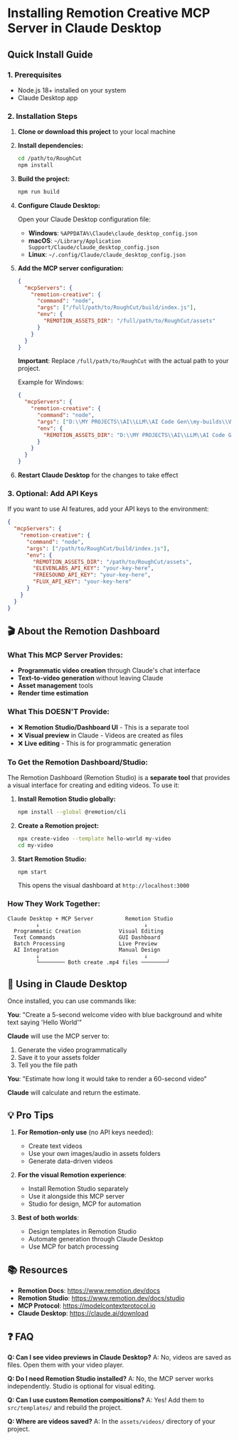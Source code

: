 # Installing Remotion Creative MCP Server in Claude Desktop

## Quick Install Guide

### 1. Prerequisites
- Node.js 18+ installed on your system
- Claude Desktop app

### 2. Installation Steps

1. **Clone or download this project** to your local machine

2. **Install dependencies:**
   ```bash
   cd /path/to/RoughCut
   npm install
   ```

3. **Build the project:**
   ```bash
   npm run build
   ```

4. **Configure Claude Desktop:**
   
   Open your Claude Desktop configuration file:
   - **Windows**: `%APPDATA%\Claude\claude_desktop_config.json`
   - **macOS**: `~/Library/Application Support/Claude/claude_desktop_config.json`
   - **Linux**: `~/.config/Claude/claude_desktop_config.json`

5. **Add the MCP server configuration:**

   ```json
   {
     "mcpServers": {
       "remotion-creative": {
         "command": "node",
         "args": ["/full/path/to/RoughCut/build/index.js"],
         "env": {
           "REMOTION_ASSETS_DIR": "/full/path/to/RoughCut/assets"
         }
       }
     }
   }
   ```

   **Important**: Replace `/full/path/to/RoughCut` with the actual path to your project.

   Example for Windows:
   ```json
   {
     "mcpServers": {
       "remotion-creative": {
         "command": "node",
         "args": ["D:\\MY PROJECTS\\AI\\LLM\\AI Code Gen\\my-builds\\Video + Motion\\RoughCut\\build\\index.js"],
         "env": {
           "REMOTION_ASSETS_DIR": "D:\\MY PROJECTS\\AI\\LLM\\AI Code Gen\\my-builds\\Video + Motion\\RoughCut\\assets"
         }
       }
     }
   }
   ```

6. **Restart Claude Desktop** for the changes to take effect

### 3. Optional: Add API Keys

If you want to use AI features, add your API keys to the environment:

```json
{
  "mcpServers": {
    "remotion-creative": {
      "command": "node",
      "args": ["/path/to/RoughCut/build/index.js"],
      "env": {
        "REMOTION_ASSETS_DIR": "/path/to/RoughCut/assets",
        "ELEVENLABS_API_KEY": "your-key-here",
        "FREESOUND_API_KEY": "your-key-here",
        "FLUX_API_KEY": "your-key-here"
      }
    }
  }
}
```

## 🎬 About the Remotion Dashboard

### What This MCP Server Provides:
- **Programmatic video creation** through Claude's chat interface
- **Text-to-video generation** without leaving Claude
- **Asset management** tools
- **Render time estimation**

### What This DOESN'T Provide:
- ❌ **Remotion Studio/Dashboard UI** - This is a separate tool
- ❌ **Visual preview** in Claude - Videos are created as files
- ❌ **Live editing** - This is for programmatic generation

### To Get the Remotion Dashboard/Studio:

The Remotion Dashboard (Remotion Studio) is a **separate tool** that provides a visual interface for creating and editing videos. To use it:

1. **Install Remotion Studio globally:**
   ```bash
   npm install --global @remotion/cli
   ```

2. **Create a Remotion project:**
   ```bash
   npx create-video --template hello-world my-video
   cd my-video
   ```

3. **Start Remotion Studio:**
   ```bash
   npm start
   ```
   This opens the visual dashboard at `http://localhost:3000`

### How They Work Together:

```
Claude Desktop + MCP Server          Remotion Studio
         ↓                                 ↓
  Programmatic Creation            Visual Editing
  Text Commands                    GUI Dashboard
  Batch Processing                 Live Preview
  AI Integration                   Manual Design
         ↓                                 ↓
         └──────── Both create .mp4 files ────────┘
```

## 🚀 Using in Claude Desktop

Once installed, you can use commands like:

**You**: "Create a 5-second welcome video with blue background and white text saying 'Hello World'"

**Claude** will use the MCP server to:
1. Generate the video programmatically
2. Save it to your assets folder
3. Tell you the file path

**You**: "Estimate how long it would take to render a 60-second video"

**Claude** will calculate and return the estimate.

## 💡 Pro Tips

1. **For Remotion-only use** (no API keys needed):
   - Create text videos
   - Use your own images/audio in assets folders
   - Generate data-driven videos

2. **For the visual Remotion experience**:
   - Install Remotion Studio separately
   - Use it alongside this MCP server
   - Studio for design, MCP for automation

3. **Best of both worlds**:
   - Design templates in Remotion Studio
   - Automate generation through Claude Desktop
   - Use MCP for batch processing

## 📚 Resources

- **Remotion Docs**: https://www.remotion.dev/docs
- **Remotion Studio**: https://www.remotion.dev/docs/studio
- **MCP Protocol**: https://modelcontextprotocol.io
- **Claude Desktop**: https://claude.ai/download

## ❓ FAQ

**Q: Can I see video previews in Claude Desktop?**
A: No, videos are saved as files. Open them with your video player.

**Q: Do I need Remotion Studio installed?**
A: No, the MCP server works independently. Studio is optional for visual editing.

**Q: Can I use custom Remotion compositions?**
A: Yes! Add them to `src/templates/` and rebuild the project.

**Q: Where are videos saved?**
A: In the `assets/videos/` directory of your project.